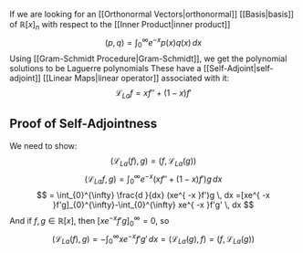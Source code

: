 If we are looking for an [[Orthonormal Vectors|orthonormal]] [[Basis|basis]] of $\mathbb{R}[x]_{n}$ with respect to the [[Inner Product|inner product]]
$$
(p,q)=\int ^{\infty}_{0} e^{ -x } p(x)q(x) \, dx
$$
Using [[Gram-Schmidt Procedure|Gram-Schmidt]], we get the polynomial solutions to be Laguerre polynomials
These have a [[Self-Adjoint|self-adjoint]] [[Linear Maps|linear operator]] associated with it:
$$
\mathcal{L}_{La}f=xf''+(1-x)f'
$$
## Proof of Self-Adjointness
We need to show:
$$
(\mathcal{L}_{La}(f),g)=(f,\mathcal{L}_{La}(g))
$$
$$
(\mathcal{L}_{La}f,g)=\int_{0}^{\infty} e^{ -x }(xf''+(1-x)f')g \, dx 
$$
$$
= \int_{0}^{\infty} \frac{d }{dx} (xe^{ -x }f')g \, dx =[xe^{ -x }f'g]_{0}^{\infty}-\int_{0}^{\infty} xe^{ -x }f'g' \, dx
$$
And if $f,g\in\mathbb{R}[x]$, then $[xe^{ -x }f'g]_{0}^{\infty}=0$, so
$$
(\mathcal{L}_{La}(f),g)=-\int_{0}^{\infty} xe^{ -x }f'g' \, dx =(\mathcal{L}_{La}(g),f)=(f,\mathcal{L}_{La}(g))
$$
